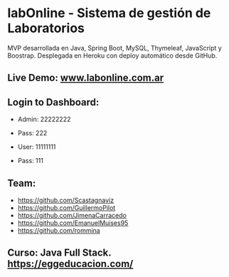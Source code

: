 # labOnline - Sistema de gestión de Laboratorios
<p>MVP desarrollada en Java, Spring Boot, MySQL, Thymeleaf, JavaScript y Boostrap. Desplegada en Heroku con deploy automático desde GitHub.</p>

## Live Demo: www.labonline.com.ar

## Login to Dashboard:
- Admin: 22222222
- Pass: 222

- User: 11111111
- Pass: 111

## Team:
- https://github.com/Scastagnaviz
- https://github.com/GuillermoPilot
- https://github.com/JimenaCarracedo
- https://github.com/EmanuelMuises95
- https://github.com/rommina

## Curso: Java Full Stack. https://eggeducacion.com/
